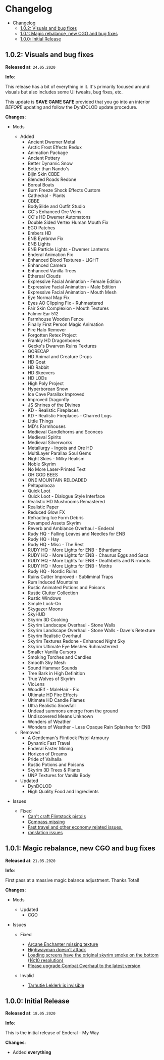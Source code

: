 # Changelog

- [Changelog](#changelog)
  - [1.0.2: Visuals and bug fixes](#102-visuals-and-bug-fixes)
  - [1.0.1: Magic rebalance, new CGO and bug fixes](#101-magic-rebalance-new-cgo-and-bug-fixes)
  - [1.0.0: Initial Release](#100-initial-release)

## 1.0.2: Visuals and bug fixes

**Released at**: `24.05.2020`

**Info**:

This release has a bit of everything in it.  It's primarily focused around
visuals but also includes some UI tweaks, bug fixes, etc.

This update is **SAVE GAME SAFE** provided that you go into an interior *BEFORE*
updating and follow the DynDOLOD update procedure.

**Changes**:

- Mods
  - Added
    - Ancient Dwemer Metal
    - Arctic Frost Effects Redux
    - Animation Package
    - Ancient Pottery
    - Better Dynamic Snow
    - Better than Nando's
    - Bijin Skin CBBE
    - Blended Roads Redone
    - Boreal Boats
    - Burn Freeze Shock Effects Custom
    - Cathedral - Plants
    - CBBE
    - BodySlide and Outfit Studio
    - CC's Enhanced Ore Veins
    - CC's HD Dwemer Automatons
    - Double Sided Vertex Human Mouth Fix
    - EGO Patches
    - Embers HD
    - ENB Eyebrow Fix
    - ENB Lights
    - ENB Particle Lights - Dwemer Lanterns
    - Enderal Animation Fix
    - Enhanced Blood Textures - LIGHT
    - Enhanced Camera
    - Enhanced Vanilla Trees
    - Ethereal Clouds
    - Expressive Facial Animation - Female Edition
    - Expressive Facial Animation - Male Edition
    - Expressive Facial Animation - Mouth Mesh
    - Eye Normal Map Fix
    - Eyes AO Clipping Fix - Ruhmastered
    - Fair Skin Complexion - Mouth Textures
    - Falmer Ear 512
    - Farmhouse Wooden Fence
    - Finally First Person Magic Animation
    - Fire Halo Remover
    - Forgotten Retex Project
    - Frankly HD Dragonbones
    - Gecko's Dwarven Ruins Textures
    - GORECAP
    - HD Animal and Creature Drops
    - HD Goat
    - HD Rabbit
    - HD Skeevers
    - HD LODs
    - High Poly Project
    - Hyperborean Snow
    - Ice Cave Parallax Improved
    - Improved Dragonfly
    - JS Shrines of the Divines
    - KD - Realistic Fireplaces
    - KD - Realistic Fireplaces - Charred Logs
    - Little Things
    - MD's Farmhouses
    - Medieval Candlehorns and Sconces
    - Medieval Spirits
    - Medieval Silverworks
    - Metallurgy - Ingots and Ore HD
    - MultiLayer Parallax Soul Gems
    - Night Skies - Milky Realism
    - Noble Skyrim
    - No More Laser-Printed Text
    - OH GOD BEES
    - ONE MOUNTAIN RELOADED
    - Peltapalooza
    - Quick Loot
    - Quick Loot - Dialogue Style Interface
    - Realistic HD Mushrooms Remastered
    - Realistic Paper
    - Reduced Glow FX
    - Refracting Ice Form Debris
    - Revamped Assets Skyrim
    - Reverb and Ambiance Overhaul - Enderal
    - Rudy HQ - Falling Leaves and Needles for ENB
    - Rudy HQ - Hay
    - Rudy HQ - Misc - The Rest
    - RUDY HQ - More Lights for ENB - Bthardamz
    - RUDY HQ - More Lights for ENB - Chaurus Eggs and Sacs
    - RUDY HQ - More Lights for ENB - Deathbells and Nirnroots
    - RUDY HQ - More Lights for ENB - Moths
    - Rudy HQ - Nordic Ruins
    - Ruins Cutter Improved - Subliminal Traps
    - Rum Induced Mountains
    - Rustic Animated Potions and Poisons
    - Rustic Clutter Collection
    - Rustic Windows
    - Simple Lock-On
    - Skygazer Moons
    - SkyHUD
    - Skyrim 3D Cooking
    - Skyrim Landscape Overhaul - Stone Walls
    - Skyrim Landscape Overhaul - Stone Walls - Dave's Retexture
    - Skyrim Realistic Overhaul
    - Skyrim Textures Redone - Enhanced Night Sky
    - Skyrim Ultimate Eye Meshes Ruhmasterred
    - Smaller Vanilla Cursors
    - Smoking Torches and Candles
    - Smooth Sky Mesh
    - Sound Hammer Sounds
    - Tree Bark in High Definition
    - True Wolves of Skyrim
    - VioLens
    - WoodElf - MaleHair - Fix
    - Ultimate HD Fire Effects
    - Ultimate HD Candle Flames
    - Ultra Realistic Snowfall
    - Undead summons emerge from the ground
    - Undiscovered Means Unknown
    - Wonders of Weather
    - Wonders of Weather - Less Opaque Rain Splashes for ENB
  - Removed
    - A Gentleman's Flintlock Pistol Armoury
    - Dynamic Fast Travel
    - Enderal Faster Mining
    - Horizon of Dreams
    - Pride of Valhalla
    - Rustic Potions and Poisons
    - Skyrim 3D Trees & Plants
    - UNP Textures for Vanilla Body
  - Updated
    - DynDOLOD
    - High Quality Food and Ingredients

- Issues
  - Fixed
    - [Can't craft Flintstock pistols](https://github.com/jdsmith2816/emw/issues/9)
    - [Compass missing](https://github.com/jdsmith2816/emw/issues/8)
    - [Fast travel and other economy related issues.](https://github.com/jdsmith2816/emw/issues/13)
    - [ranslation issues](https://github.com/jdsmith2816/emw/issues/14)

## 1.0.1: Magic rebalance, new CGO and bug fixes

**Released at**: `21.05.2020`

**Info**:

First pass at a massive magic balance adjustment.  Thanks Total!

**Changes**:

- Mods
  - Updated
    - CGO

- Issues
  - Fixed
    - [Arcane Enchanter missing texture](https://github.com/jdsmith2816/emw/issues/7)
    - [Highwayman doesn't attack](https://github.com/jdsmith2816/emw/issues/6)
    - [Loading screens have the original skyrim smoke on the bottom (16:10 resolution)](https://github.com/jdsmith2816/emw/issues/2)
    - [Please upgrade Combat Overhaul to the latest version](https://github.com/jdsmith2816/emw/issues/3)

  - Invalid
    - [Tarhutie Leklerk is invisible](https://github.com/jdsmith2816/emw/issues/1)
  
## 1.0.0: Initial Release

**Released at**: `18.05.2020`

**Info**:

This is the initial release of Enderal - My Way

**Changes**:

- Added **everything**
